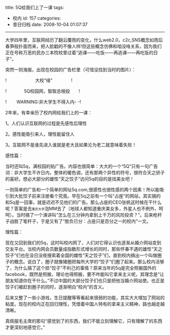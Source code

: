 title: 5Q给我们上了一课
tags:
  - 校内
id: 157
categories:
  - 昔日归档
date: 2008-10-04 01:07:37
---

大学四年里，互联网经历了翻云覆雨的变化，什么web2.0，c2c,SNS概念如雨后春笋般扑面而来，把人脸戳的不像人样!但这些概念仿佛和咱没啥关系，因为我们正在号称万恶的民办三本院校里过着“逃课——吃饭——再逃课——再吃饭的日子”。<!--more-->

突然一则海报，出现在校园的广告栏里（可惜没找到当时的图片）：

!                       大校“缘”               !

!              5Q校园网，智取总相投       !

!        WARNING:非大学生不得入内- -!

2年来，有幸亲历了校内网给我们上的一课：

1。人们认识互联网的过程是先感性后理性

2。感性能吸引来人，理性能留住人

3。互联网不是谁先进入谁就是老大且如果沦为老二就意味着失败！

感性篇：

当时还叫5q，满校园的贴广告。内容也很简单：大大的一个“5Q”只有一句广告词：非大学生不许日内，整体的暖色调，还有那两个异性的符号，很符合天之骄子的喜好。想必大部分的雄性“天之饺子”访问5q的目的是找美女吧！

一则简单的广告和一个简单的网址5q.com,很感性也很性感的两个因素！所以能吸引到大批饺子前来注册看个究竟。早在5q之前有一个叫“占座”的网站，其实搞的和5q是一回事，就是迟迟不见他们的广告。那么占座的CEO张帆这时候在干什么呢？答案是去<span style="font-size: x-small">重庆大学</span>泡MM去了（地球人都知道重庆美女多，外星人也不例外，呵呵）。当时搞了一个演讲叫“怎么在三分钟内拿到上千万的风险投资？”。后来枪杆子战胜了笔杆子，于是又有了“胜负已分：占座只是百分之一的校内”一文。

理性篇：

现在又回到我们的5q，这时叫校内网了，人们对它得认识也逐渐从婚介网站变到交友平台。当校内网会员数量成指数形式增长的同时，那些怀春不遇的雄性“天之饺子”们也在没日没夜搜索着全国的雌性“天之饺子”们，直到校内搞出一个叫做圈子的概念。说白了，圈子就像猪圈把每所大学的“饺子”们圈了起来。那么校内活够了，为什么搞了这个损“饺子”不利己的事情？原来当年的5q是完全照搬国外的facebook，既然是照搬，理论也得照搬，要不咋能叫它拿来主义呢，其理念是“让朋友知道你在干什么。”不过中国的大部分饺子们也只是把他当婚介网站使。也正是饺子们被赶到圈子的同时，逐渐明白“校内”的含义。

后来又整了一些小游戏，生日提醒等等看起来很弱的功能，其实大大增加了网站的粘度。现在的校内正在回归理性，凭借着中国人特有的拿来主义精神，路也越走越清晰。

真佩服毛主席的那句“感觉到了的东西，我们不能立刻理解它，只有理解了的东西才更深刻地感觉它。”